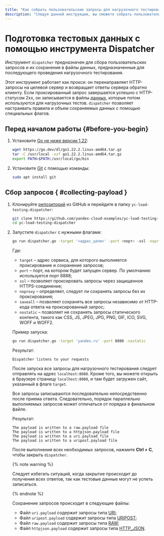```yaml
---
title: "Как собрать пользовательские запросы для нагрузочного тестирования с помощью {{ load-testing-full-name }}"
description: "Следуя данной инструкции, вы сможете собрать пользовательские запросы и использовать эти данные для нагрузочного тестирования." 
---
```


# Подготовка тестовых данных с помощью инструмента Dispatcher

Инструмент `dispatcher` предназначен для сбора пользовательских запросов и их сохранения в файлы данных, предназначенные для последующего проведения нагрузочного тестирования.

Этот инструмент работает как прокси: он перенаправляет HTTP-запросы на целевой сервер и возвращает ответы сервера обратно клиенту. Если проксированный запрос завершается успешно с HTTP-статусом 2хх, он записывается в файлы [данных](../concepts/payload.md), которые потом используются для нагрузочных тестов. `dispatcher` позволяет настраивать правила и объем сохраняемых данных с помощью специальных флагов.

## Перед началом работы {#before-you-begin}

1. Установите [Go не ниже версии 1.22](https://go.dev/doc/install):

   ```bash
   wget https://go.dev/dl/go1.22.2.linux-amd64.tar.gz
   tar -C /usr/local -xzf go1.22.2.linux-amd64.tar.gz
   export PATH=$PATH:/usr/local/go/bin
   ```

1. Установите [Git](https://ru.wikipedia.org/wiki/Git) с помощью команды:

   ```bash
   sudo apt install git
   ```

## Сбор запросов { #collecting-payload }

1. Клонируйте [репозиторий](https://github.com/yandex-cloud-examples/yc-load-testing-dispatcher) из GitHub и перейдите в папку `yc-load-testing-dispatcher`:
   
   ```bash
   git clone https://github.com/yandex-cloud-examples/yc-load-testing-dispatcher.git
   cd yc-load-testing-dispatcher
   ```

1. Запустите `dispatcher` с нужными флагами:

   ```bash
   go run dispatcher.go -target '<адрес_цели>' -port <порт> -ssl -noproxy -saveall -nostatic
   ```

   Где:
   * `target` – адрес сервиса, для которого выполняется проксирование и сохранение запросов;
   * `port` – порт, на котором будет запущен сервер. По умолчанию используется порт 8888;
   * `ssl` – позволяет проксировать запросы через защищенное HTTPS-соединение;
   * `noproxy` – определяет, следует ли сохранять запросы без их проксирования;
   * `saveall` – позволяет сохранять все запросы независимо от HTTP-кода ответа на проксированный запрос;
   * `nostatic` – позволяет не сохранять запросы статического контента, такого как CSS, JS, JPEG, JPG, PNG, GIF, ICO, SVG, WOFF и WOFF2.

   Пример запуска:

   ```bash
   go run dispatcher.go -target 'yandex.ru' -port 8080 -nostatic
   ```

   Результат:
   ```text
   Dispatcher listens to your requests
   ```

   После запуска все запросы для нагрузочного тестирования следует отправлять на адрес `localhost:8080`. Кроме того, вы можете открыть в браузере страницу `localhost:8080`, и там будет загружен сайт, указанный в флаге `target`.

   Все запросы записываются последовательно непосредственно после приема ответа. Следовательно, порядок параллельно выполняемых запросов может отличаться от порядка в финальном файле.

   Результат:
   ```text
   The payload is written to a raw.payload file
   The payload is written to a httpjson.payload file
   The payload is written to a uri.payload file
   The payload is written to a uripost.payload file
   ```

   После выполнения всех необходимых запросов, нажмите **Ctrl + C**, чтобы закрыть `dispatcher`.
   
      {% note warning %}

      Следует избегать ситуаций, когда закрытие происходит до получения всех ответов, так как тестовые данные могут не успеть записаться.

      {% endnote %}

   Cохранение запросов происходит в следующие файлы:

   * Файл `uri.payload` содержит запросы типа [URI](https://yandex.cloud/ru/docs/load-testing/concepts/payloads/uri);
   * Файл `uripost.payload` содержит запросы типа [URIPOST](https://yandex.cloud/ru/docs/load-testing/concepts/payloads/uripost);
   * Файл `raw.payload` содержит запросы типа [RAW](https://yandex.cloud/ru/docs/load-testing/concepts/payloads/raw);
   * Файл `httpjson.payload` содержит запросы типа [HTTP_JSON](https://yandex.cloud/ru/docs/load-testing/concepts/payloads/http-json).